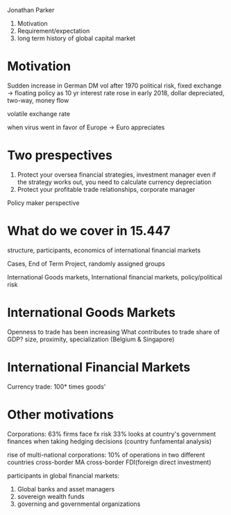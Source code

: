 Jonathan Parker
1. Motivation
2. Requirement/expectation
3. long term history of global capital market

# Motivation
Sudden increase in German DM vol after 1970
political risk, fixed exchange -> floating policy
as 10 yr interest rate rose in early 2018, dollar depreciated, two-way, money flow

volatile exchange rate

when virus went in favor of Europe -> Euro appreciates

# Two prespectives
1. Protect your oversea financial strategies, investment manager
even if the strategy works out, you need to calculate currency depreciation
2. Protect your profitable trade relationships, corporate manager

Policy maker perspective
# What do we cover in 15.447
structure, participants, economics of international financial markets

Cases, End of Term Project, randomly assigned groups

International Goods markets, International financial markets, policy/political risk

# International Goods Markets
Openness to trade has been increasing
What contributes to trade share of GDP? size, proximity, specialization (Belgium & Singapore)

# International Financial Markets
Currency trade: 100* times goods' 

# Other motivations
Corporations: 63% firms face fx risk
33% looks at country's government finances when taking hedging decisions (country funfamental analysis)

rise of multi-national corporations: 10% of operations in two different countries
cross-border MA
cross-border FDI(foreign direct investment)

participants in global financial markets: 
1. Global banks and asset managers
2. sovereign wealth funds
3. governing and governmental organizations